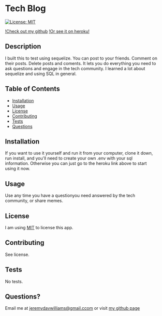 # Tech Blog

[![License: MIT](https://img.shields.io/badge/License-MIT-yellow.svg)](https://opensource.org/licenses/MIT)

[!Check out my github](https://github.com/wijeremy/tech-blog)
[!Or see it on heroku!](https://cryptic-oasis-45004.herokuapp.com/)

## Description

I built this to test using sequelize.
You can post to your friends. Comment on their posts. Delete posts and coments. It lets you do everything you need to ask questions and engage in the tech community.
I learned a lot about sequelize and using SQL in general.

## Table of Contents

- [Installation](#installation)
- [Usage](#usage)
- [License](#license)
- [Contributing](#contributing)
- [Tests](#tests)
- [Questions](#questions)

## Installation

If you want to use it yourself and run it from your computer, clone it down, run install, and you'll need to create your own .env with your sql information. Otherwise you can just go to the heroku link above to start using it now.

## Usage

Use any time you have a questionyou need answered by the tech community, or share memes.

## License

I am using [MIT](https://opensource.org/licenses/MIT) to license this app.

## Contributing

See license.

## Tests

No tests.

## Questions?

Email me at jeremydavwilliams@gmail.ccom or visit [my github page](github.com/wijeremy)
